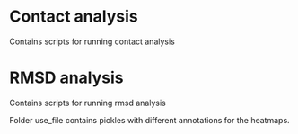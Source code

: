 # Contact analysis
Contains scripts for running contact analysis
# RMSD analysis
Contains scripts for running rmsd analysis


Folder use_file contains pickles with different annotations for the heatmaps. 
